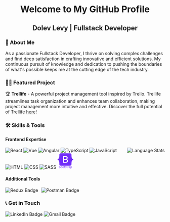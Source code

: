 <h1 align="center">Welcome to My GitHub Profile</h1>

<h2 align="center">Dolev Levy | Fullstack Developer</h2>

### 🚀 About Me

As a passionate Fullstack Developer, I thrive on solving complex challenges and find deep satisfaction in crafting innovative and efficient solutions. My continuous pursuit of knowledge and dedication to pushing the boundaries of what's possible keeps me at the cutting edge of the tech industry.

### 🧑‍💻 Featured Project

🏆 **Trellife** - A powerful project management tool inspired by Trello. Trellife streamlines task organization and enhances team collaboration, making project management more intuitive and effective. Discover the full potential of Trellife [here](https://trellife.onrender.com/)!

### 🛠 Skills & Tools

#### Frontend Expertise
<div>
  <img src="https://github-readme-stats.vercel.app/api/top-langs?username=yonatanhershko&show_icons=true&locale=en&layout=compact&bg_color=0D1117&title_color=FFFFFF&text_color=FFFFFF&border_color=150d24" alt="Language Stats" align="right" />
  <img src="https://skillicons.dev/icons?i=react" alt="React" style="width: 50px; height: 50px;">
  <img src="https://skillicons.dev/icons?i=vue" alt="Vue" style="width: 50px; height: 50px;">
  <img src="https://skillicons.dev/icons?i=angular" alt="Angular" style="width: 50px; height: 50px;">
  <img src="https://skillicons.dev/icons?i=ts" alt="TypeScript" style="width: 50px; height: 50px;">
  <img src="https://skillicons.dev/icons?i=js" alt="JavaScript" style="width: 50px; height: 50px;">
  <img src="https://skillicons.dev/icons?i=html" alt="HTML" style="width: 50px; height: 50px;">
  <img src="https://skillicons.dev/icons?i=css" alt="CSS" style="width: 50px; height: 50px;">
  <img src="https://skillicons.dev/icons?i=sass" alt="SASS" style="width: 50px; height: 50px;">
  <img src="https://raw.githubusercontent.com/devicons/devicon/master/icons/bootstrap/bootstrap-plain-wordmark.svg" alt="Bootstrap" style="width: 50px; height: 50px;">
</div>

#### Additional Tools
<div style="display: flex; flex-wrap: wrap; gap: 10px;">
  <img alt="Redux Badge" src="https://img.shields.io/badge/Redux-8d73bd?style=for-the-badge&logo=redux&logoColor=fff">
  <img alt="Postman Badge" src="https://img.shields.io/badge/Postman-orange?style=for-the-badge&logo=postman&logoColor=fff">
</div>

### 📞 Get in Touch

<div>
  <a href="https://www.linkedin.com/in/dolev-levy-658436223/" style="text-decoration: none;"><img alt="LinkedIn Badge" src="https://img.shields.io/badge/LinkedIn-0077B5?style=for-the-badge&logo=linkedin&logoColor=white"></a>
  <a href="mailto:Dolevlevy97@gmail.com" style="text-decoration: none;"><img alt="Gmail Badge" src="https://img.shields.io/badge/Email-D14836?style=for-the-badge&logo=gmail&logoColor=white"></a>
</div>
